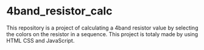 # 4band_resistor_calc
 This repository is a project of calculating a 4band resistor value by selecting the colors on the resistor in a sequence. This project is totaly made by using HTML CSS and JavaScript.
